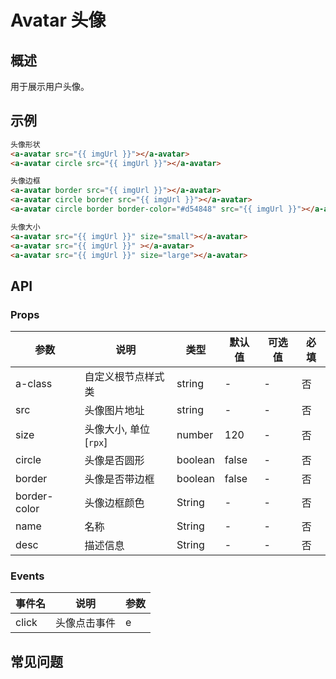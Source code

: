# Avatar 头像

## 概述

用于展示用户头像。

## 示例

```html
头像形状
<a-avatar src="{{ imgUrl }}"></a-avatar>
<a-avatar circle src="{{ imgUrl }}"></a-avatar>

头像边框
<a-avatar border src="{{ imgUrl }}"></a-avatar>
<a-avatar circle border src="{{ imgUrl }}"></a-avatar>
<a-avatar circle border border-color="#d54848" src="{{ imgUrl }}"></a-avatar>

头像大小
<a-avatar src="{{ imgUrl }}" size="small"></a-avatar>
<a-avatar src="{{ imgUrl }}" ></a-avatar>
<a-avatar src="{{ imgUrl }}" size="large"></a-avatar>
```

## API

### Props

| 参数         | 说明                  | 类型    | 默认值 | 可选值 | 必填 |
| ------------ | --------------------- | ------- | ------ | ------ | ---- |
| a-class      | 自定义根节点样式类    | string  | -      | -      | 否   |
| src          | 头像图片地址          | string  | -      | -      | 否   |
| size         | 头像大小, 单位[`rpx`] | number  | 120    | -      | 否   |
| circle       | 头像是否圆形          | boolean | false  | -      | 否   |
| border       | 头像是否带边框        | boolean | false  | -      | 否   |
| border-color | 头像边框颜色          | String  | -      | -      | 否   |
| name         | 名称         | String  | -      | -      | 否   |
| desc         | 描述信息         | String  | -      | -      | 否   |

### Events

| 事件名 | 说明         | 参数 |
| ------ | ------------ | ---- |
| click  | 头像点击事件 | e    |

## 常见问题

